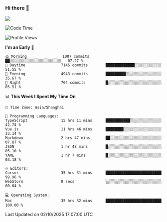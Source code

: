 ### Hi there 👋

<!--
**JJAYCHEN1e/jjaychen1e** is a ✨ _special_ ✨ repository because its `README.md` (this file) appears on your GitHub profile.

Here are some ideas to get you started:

- 🔭 I’m currently working on ...
- 🌱 I’m currently learning ...
- 👯 I’m looking to collaborate on ...
- 🤔 I’m looking for help with ...
- 💬 Ask me about ...
- 📫 How to reach me: ...
- 😄 Pronouns: ...
- ⚡ Fun fact: ...
-->

[![](https://github-readme-stats.vercel.app/api?username=jjaychen1e&show_icons=true)](https://github.com/jjaychen1e/github-readme-stats?count_private=true)

<!--START_SECTION:waka-->
![Code Time](http://img.shields.io/badge/Code%20Time-2%2C449%20hrs%2046%20mins-blue)

![Profile Views](http://img.shields.io/badge/Profile%20Views-0-blue)

**I'm an Early 🐤** 

```text
🌞 Morning                1007 commits        ██░░░░░░░░░░░░░░░░░░░░░░░   07.27 % 
🌆 Daytime                7145 commits        █████████████░░░░░░░░░░░░   51.55 % 
🌃 Evening                4943 commits        █████████░░░░░░░░░░░░░░░░   35.67 % 
🌙 Night                  764 commits         █░░░░░░░░░░░░░░░░░░░░░░░░   05.51 % 
```


📊 **This Week I Spent My Time On** 

```text
🕑︎ Time Zone: Asia/Shanghai

💬 Programming Languages: 
TypeScript               15 hrs 11 mins      ███████████░░░░░░░░░░░░░░   42.74 % 
Vue.js                   11 hrs 46 mins      ████████░░░░░░░░░░░░░░░░░   33.14 % 
Markdown                 2 hrs 47 mins       ██░░░░░░░░░░░░░░░░░░░░░░░   07.87 % 
JSON                     1 hr 48 mins        █░░░░░░░░░░░░░░░░░░░░░░░░   05.10 % 
YAML                     1 hr 7 mins         █░░░░░░░░░░░░░░░░░░░░░░░░   03.18 % 

🔥 Editors: 
Cursor                   35 hrs 31 mins      █████████████████████████   99.96 % 
WebStorm                 0 secs              ░░░░░░░░░░░░░░░░░░░░░░░░░   00.04 % 

💻 Operating System: 
Mac                      35 hrs 32 mins      █████████████████████████   100.00 % 
```


 Last Updated on 02/10/2025 17:07:00 UTC
<!--END_SECTION:waka-->
